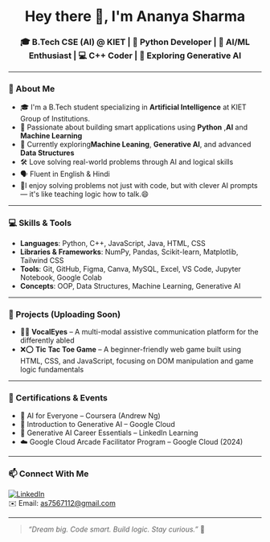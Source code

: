 <h1 align="center">Hey there 👋, I'm Ananya Sharma</h1>
<h3 align="center">🎓 B.Tech CSE (AI) @ KIET | 🐍 Python Developer | 🤖 AI/ML Enthusiast | 💻 C++ Coder | 🚀 Exploring Generative AI</h3>

---

### 🌟 About Me

- 🎓 I'm a B.Tech student specializing in **Artificial Intelligence** at KIET Group of Institutions.
- 🧠 Passionate about building smart applications using **Python** ,**AI** and **Machine Learning**  
- 🌱 Currently exploring**Machine Leaning**, **Generative AI**, and advanced **Data Structures**  
- 🛠️ Love solving real-world problems through AI and logical skills
- 🗣️ Fluent in English & Hindi
- 🌟I enjoy solving problems not just with code, but with clever AI prompts — it's like teaching logic how to talk.😄 

---

### 💻 Skills & Tools

- **Languages**: Python, C++, JavaScript, Java, HTML, CSS  
- **Libraries & Frameworks**: NumPy, Pandas, Scikit-learn, Matplotlib, Tailwind CSS  
- **Tools**: Git, GitHub, Figma, Canva, MySQL, Excel, VS Code, Jupyter Notebook, Google Colab  
- **Concepts**: OOP, Data Structures, Machine Learning, Generative AI  

---

### 🚀 Projects (Uploading Soon)

- 🧏‍♀️ **VocalEyes** – A multi-modal assistive communication platform for the differently abled
- ❌⭕ **Tic Tac Toe Game** – A beginner-friendly web game built using HTML, CSS, and JavaScript, focusing on DOM manipulation and game logic fundamentals


---

### 📜 Certifications & Events

- 📜 AI for Everyone – Coursera (Andrew Ng)  
- 📜 Introduction to Generative AI – Google Cloud  
- 📜 Generative AI Career Essentials – LinkedIn Learning  
- ☁️ Google Cloud Arcade Facilitator Program – Google Cloud (2024)

---

### 📫 Connect With Me

[![LinkedIn](https://img.shields.io/badge/LinkedIn-AnanyaSharma-blue?logo=linkedin)](https://www.linkedin.com/in/ananya-sharma-81a66b306/)  
✉️ Email: as7567112@gmail.com

---

> _“Dream big. Code smart. Build logic. Stay curious.”_ 🌟
